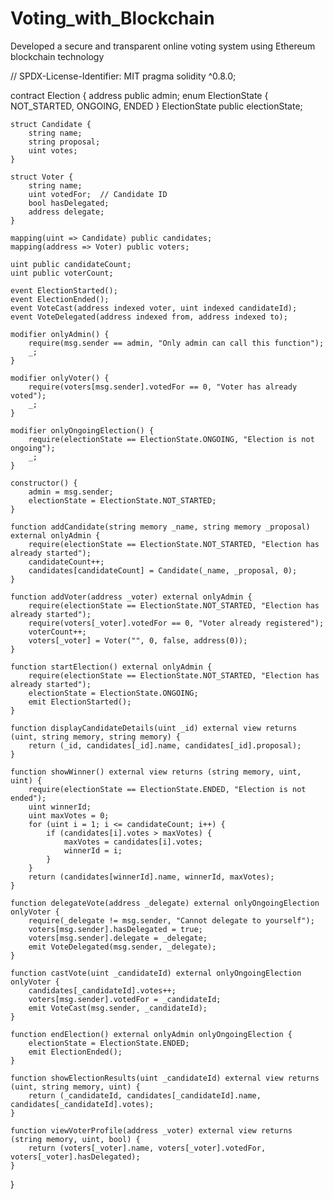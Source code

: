 # Voting_with_Blockchain
Developed a secure and transparent online voting system using Ethereum blockchain technology



// SPDX-License-Identifier: MIT
pragma solidity ^0.8.0;

contract Election {
    address public admin;
    enum ElectionState { NOT_STARTED, ONGOING, ENDED }
    ElectionState public electionState;
    
    struct Candidate {
        string name;
        string proposal;
        uint votes;
    }
    
    struct Voter {
        string name;
        uint votedFor;  // Candidate ID
        bool hasDelegated;
        address delegate;
    }
    
    mapping(uint => Candidate) public candidates;
    mapping(address => Voter) public voters;
    
    uint public candidateCount;
    uint public voterCount;
    
    event ElectionStarted();
    event ElectionEnded();
    event VoteCast(address indexed voter, uint indexed candidateId);
    event VoteDelegated(address indexed from, address indexed to);
    
    modifier onlyAdmin() {
        require(msg.sender == admin, "Only admin can call this function");
        _;
    }
    
    modifier onlyVoter() {
        require(voters[msg.sender].votedFor == 0, "Voter has already voted");
        _;
    }
    
    modifier onlyOngoingElection() {
        require(electionState == ElectionState.ONGOING, "Election is not ongoing");
        _;
    }
    
    constructor() {
        admin = msg.sender;
        electionState = ElectionState.NOT_STARTED;
    }
    
    function addCandidate(string memory _name, string memory _proposal) external onlyAdmin {
        require(electionState == ElectionState.NOT_STARTED, "Election has already started");
        candidateCount++;
        candidates[candidateCount] = Candidate(_name, _proposal, 0);
    }
    
    function addVoter(address _voter) external onlyAdmin {
        require(electionState == ElectionState.NOT_STARTED, "Election has already started");
        require(voters[_voter].votedFor == 0, "Voter already registered");
        voterCount++;
        voters[_voter] = Voter("", 0, false, address(0));
    }
    
    function startElection() external onlyAdmin {
        require(electionState == ElectionState.NOT_STARTED, "Election has already started");
        electionState = ElectionState.ONGOING;
        emit ElectionStarted();
    }
    
    function displayCandidateDetails(uint _id) external view returns (uint, string memory, string memory) {
        return (_id, candidates[_id].name, candidates[_id].proposal);
    }
    
    function showWinner() external view returns (string memory, uint, uint) {
        require(electionState == ElectionState.ENDED, "Election is not ended");
        uint winnerId;
        uint maxVotes = 0;
        for (uint i = 1; i <= candidateCount; i++) {
            if (candidates[i].votes > maxVotes) {
                maxVotes = candidates[i].votes;
                winnerId = i;
            }
        }
        return (candidates[winnerId].name, winnerId, maxVotes);
    }
    
    function delegateVote(address _delegate) external onlyOngoingElection onlyVoter {
        require(_delegate != msg.sender, "Cannot delegate to yourself");
        voters[msg.sender].hasDelegated = true;
        voters[msg.sender].delegate = _delegate;
        emit VoteDelegated(msg.sender, _delegate);
    }
    
    function castVote(uint _candidateId) external onlyOngoingElection onlyVoter {
        candidates[_candidateId].votes++;
        voters[msg.sender].votedFor = _candidateId;
        emit VoteCast(msg.sender, _candidateId);
    }
    
    function endElection() external onlyAdmin onlyOngoingElection {
        electionState = ElectionState.ENDED;
        emit ElectionEnded();
    }
    
    function showElectionResults(uint _candidateId) external view returns (uint, string memory, uint) {
        return (_candidateId, candidates[_candidateId].name, candidates[_candidateId].votes);
    }
    
    function viewVoterProfile(address _voter) external view returns (string memory, uint, bool) {
        return (voters[_voter].name, voters[_voter].votedFor, voters[_voter].hasDelegated);
    }
}
